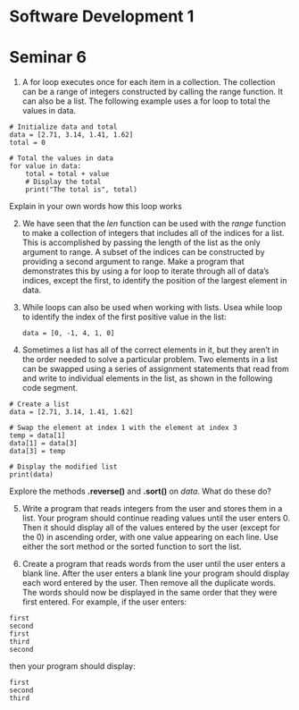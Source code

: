 # Software Development 1 
# Seminar 6 

1. A for loop executes once for each item in a collection. The collection can be a range of integers constructed by calling the range function. It can also be a list. The following example uses a for loop to total the values in data.


```
# Initialize data and total
data = [2.71, 3.14, 1.41, 1.62] 
total = 0

# Total the values in data
for value in data: 
    total = total + value
    # Display the total
    print("The total is", total)
 ```  
   
Explain in your own words how this loop works   
        
2. We have seen that the *len* function can be used with the *range* function to make a collection of integers that includes all of the indices for a list. This is accomplished by passing the length of the list as the only argument to range. A subset of the indices can be constructed by providing a second argument to range. Make a program that demonstrates this by using a for loop to iterate through all of data’s indices, except the first, to identify the position of the largest element in data.

3. While loops can also be used when working with lists. Usea while loop to identify the index of the first positive value in the list:

   
       data = [0, -1, 4, 1, 0]


4. Sometimes a list has all of the correct elements in it, but they aren’t in the order needed to solve a particular problem. Two elements in a list can be swapped using a series of assignment statements that read from and write to individual elements in the list, as shown in the following code segment.


```
# Create a list
data = [2.71, 3.14, 1.41, 1.62]

# Swap the element at index 1 with the element at index 3
temp = data[1] 
data[1] = data[3] 
data[3] = temp

# Display the modified list
print(data)
```

      
Explore the methods **.reverse()** and **.sort()** on *data*. What do these do?

5. Write a program that reads integers from the user and stores them in a list. Your program should continue reading values until the user enters 0. Then it should display all of the values entered by the user (except for the 0) in ascending order, with one value appearing on each line. Use either the sort method or the sorted function
to sort the list.


6. Create a program that reads words from the user until the user enters a blank line. After the user enters a blank line your program should display each word entered by the user. Then remove all the duplicate words. The words should now be displayed in
the same order that they were first entered. For example, if the user enters:

```
first
second
first
third
second
```

then your program should display:

```
first
second
third
```

